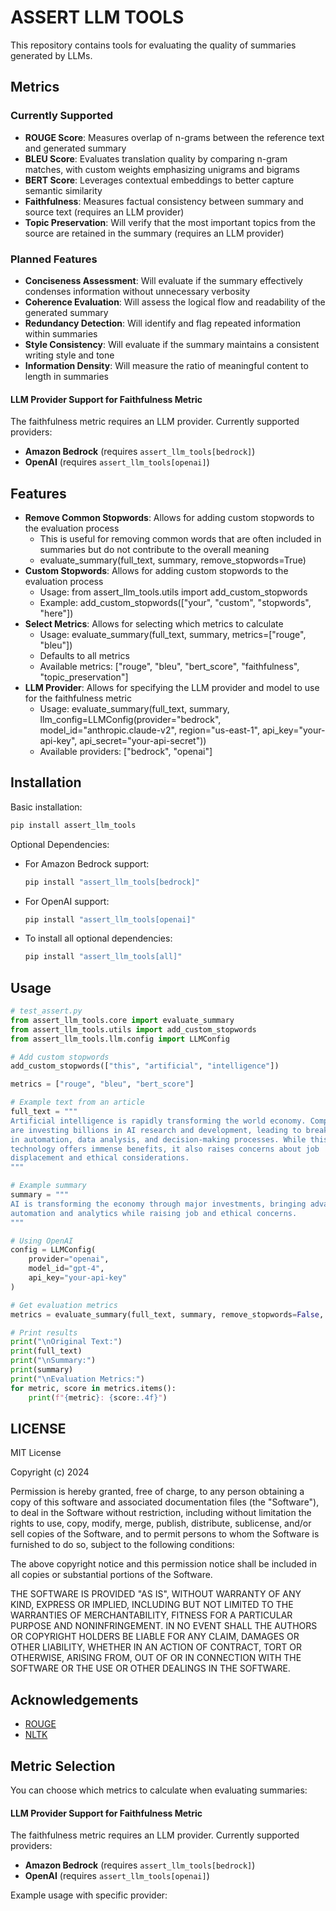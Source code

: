 # ASSERT LLM TOOLS

This repository contains tools for evaluating the quality of summaries generated by LLMs.

## Metrics

### Currently Supported

- **ROUGE Score**: Measures overlap of n-grams between the reference text and generated summary
- **BLEU Score**: Evaluates translation quality by comparing n-gram matches, with custom weights emphasizing unigrams and bigrams
- **BERT Score**: Leverages contextual embeddings to better capture semantic similarity
- **Faithfulness**: Measures factual consistency between summary and source text (requires an LLM provider)
- **Topic Preservation**: Will verify that the most important topics from the source are retained in the summary (requires an LLM provider)

### Planned Features

- **Conciseness Assessment**: Will evaluate if the summary effectively condenses information without unnecessary verbosity
- **Coherence Evaluation**: Will assess the logical flow and readability of the generated summary
- **Redundancy Detection**: Will identify and flag repeated information within summaries
- **Style Consistency**: Will evaluate if the summary maintains a consistent writing style and tone
- **Information Density**: Will measure the ratio of meaningful content to length in summaries




#### LLM Provider Support for Faithfulness Metric

The faithfulness metric requires an LLM provider. Currently supported providers:

- **Amazon Bedrock** (requires `assert_llm_tools[bedrock]`)
- **OpenAI** (requires `assert_llm_tools[openai]`)


## Features

- **Remove Common Stopwords**: Allows for adding custom stopwords to the evaluation process
  - This is useful for removing common words that are often included in summaries but do not contribute to the overall meaning
  - evaluate_summary(full_text, summary, remove_stopwords=True)
- **Custom Stopwords**: Allows for adding custom stopwords to the evaluation process
  - Usage: from assert_llm_tools.utils import add_custom_stopwords
  - Example: add_custom_stopwords(["your", "custom", "stopwords", "here"])
- **Select Metrics**: Allows for selecting which metrics to calculate
  - Usage: evaluate_summary(full_text, summary, metrics=["rouge", "bleu"])
  - Defaults to all metrics
  - Available metrics: ["rouge", "bleu", "bert_score", "faithfulness", "topic_preservation"]
- **LLM Provider**: Allows for specifying the LLM provider and model to use for the faithfulness metric
  - Usage: evaluate_summary(full_text, summary, llm_config=LLMConfig(provider="bedrock", model_id="anthropic.claude-v2", region="us-east-1", api_key="your-api-key", api_secret="your-api-secret"))
  - Available providers: ["bedrock", "openai"]



## Installation

Basic installation:
```bash
pip install assert_llm_tools
```

Optional Dependencies:

- For Amazon Bedrock support:
  ```bash
  pip install "assert_llm_tools[bedrock]"
  ```

- For OpenAI support:
  ```bash
  pip install "assert_llm_tools[openai]"
  ```

- To install all optional dependencies:
  ```bash
  pip install "assert_llm_tools[all]"
  ```

## Usage

```python
# test_assert.py
from assert_llm_tools.core import evaluate_summary
from assert_llm_tools.utils import add_custom_stopwords
from assert_llm_tools.llm.config import LLMConfig

# Add custom stopwords
add_custom_stopwords(["this", "artificial", "intelligence"])

metrics = ["rouge", "bleu", "bert_score"]

# Example text from an article
full_text = """
Artificial intelligence is rapidly transforming the world economy. Companies 
are investing billions in AI research and development, leading to breakthroughs 
in automation, data analysis, and decision-making processes. While this 
technology offers immense benefits, it also raises concerns about job 
displacement and ethical considerations.
"""

# Example summary
summary = """
AI is transforming the economy through major investments, bringing advances in 
automation and analytics while raising job and ethical concerns.
"""

# Using OpenAI
config = LLMConfig(
    provider="openai",
    model_id="gpt-4",
    api_key="your-api-key"
)

# Get evaluation metrics
metrics = evaluate_summary(full_text, summary, remove_stopwords=False, metrics=metrics, llm_config=config)

# Print results
print("\nOriginal Text:")
print(full_text)
print("\nSummary:")
print(summary)
print("\nEvaluation Metrics:")
for metric, score in metrics.items():
    print(f"{metric}: {score:.4f}")


```

## LICENSE

MIT License

Copyright (c) 2024

Permission is hereby granted, free of charge, to any person obtaining a copy
of this software and associated documentation files (the "Software"), to deal
in the Software without restriction, including without limitation the rights
to use, copy, modify, merge, publish, distribute, sublicense, and/or sell
copies of the Software, and to permit persons to whom the Software is
furnished to do so, subject to the following conditions:

The above copyright notice and this permission notice shall be included in all
copies or substantial portions of the Software.

THE SOFTWARE IS PROVIDED "AS IS", WITHOUT WARRANTY OF ANY KIND, EXPRESS OR
IMPLIED, INCLUDING BUT NOT LIMITED TO THE WARRANTIES OF MERCHANTABILITY,
FITNESS FOR A PARTICULAR PURPOSE AND NONINFRINGEMENT. IN NO EVENT SHALL THE
AUTHORS OR COPYRIGHT HOLDERS BE LIABLE FOR ANY CLAIM, DAMAGES OR OTHER
LIABILITY, WHETHER IN AN ACTION OF CONTRACT, TORT OR OTHERWISE, ARISING FROM,
OUT OF OR IN CONNECTION WITH THE SOFTWARE OR THE USE OR OTHER DEALINGS IN THE
SOFTWARE.

## Acknowledgements

- [ROUGE](https://github.com/google-research/google-research/tree/master/rouge)
- [NLTK](https://www.nltk.org/)

## Metric Selection

You can choose which metrics to calculate when evaluating summaries:

#### LLM Provider Support for Faithfulness Metric

The faithfulness metric requires an LLM provider. Currently supported providers:

- **Amazon Bedrock** (requires `assert_llm_tools[bedrock]`)
- **OpenAI** (requires `assert_llm_tools[openai]`)

Example usage with specific provider: